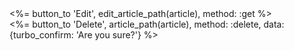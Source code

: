 <div class = "row justify-content-md-center">
                    <div class = "col"></div>
                    <div class = "col"><%= button_to 'Edit', edit_article_path(article), method: :get %></div>
                    <div class = "col"><%= button_to 'Delete', article_path(article), method: :delete, data: {turbo_confirm: 'Are you sure?'} %></div>
                </div>